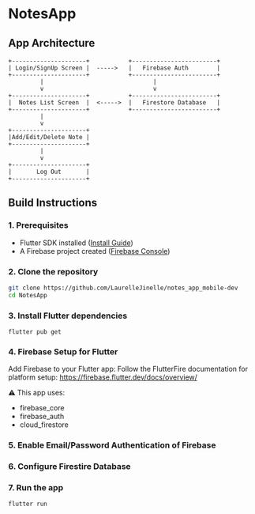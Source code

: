 # NotesApp

## App Architecture
```
+---------------------+           +------------------------+
| Login/SignUp Screen |  ----->   |   Firebase Auth        |
+---------------------+           +------------------------+
         |                               |
         v                               v
+---------------------+           +------------------------+
|  Notes List Screen  |  <----->  |   Firestore Database   |
+---------------------+           +------------------------+
         |
         v
+---------------------+
|Add/Edit/Delete Note |
+---------------------+
         |
         v
+---------------------+
|       Log Out       |
+---------------------+
```
## Build Instructions

### 1. Prerequisites

- Flutter SDK installed ([Install Guide](https://docs.flutter.dev/get-started/install))
- A Firebase project created ([Firebase Console](https://console.firebase.google.com/))

### 2. Clone the repository
```bash
git clone https://github.com/LaurelleJinelle/notes_app_mobile-dev
cd NotesApp
```
### 3. Install Flutter dependencies
```
flutter pub get
```
### 4. Firebase Setup for Flutter
Add Firebase to your Flutter app:
Follow the FlutterFire documentation for platform setup:
https://firebase.flutter.dev/docs/overview/

⚠️ This app uses:
  - firebase_core
  - firebase_auth
  - cloud_firestore
### 5. Enable Email/Password Authentication of Firebase
### 6. Configure Firestire Database
### 7. Run the app
```
flutter run
```

